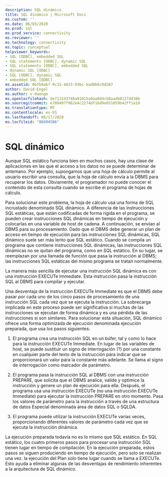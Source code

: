 ```yaml
---
description: SQL dinámico
title: SQL dinámico | Microsoft Docs
ms.custom: ''
ms.date: 06/03/2020
ms.prod: sql
ms.prod_service: connectivity
ms.reviewer: ''
ms.technology: connectivity
ms.topic: conceptual
helpviewer_keywords:
- SQL [ODBC], embedded SQL
- SQL statements [ODBC], dynamic SQL
- SQL statements [ODBC], embedded SQL
- dynamic SQL [ODBC]
- SQL [ODBC], dynamic SQL
- embedded SQL [ODBC]
ms.assetid: 0bfb9ab7-9c15-4433-93bc-bad8b6c9d287
author: David-Engel
ms.author: v-daenge
ms.openlocfilehash: de711543748a91015a9aa0d4cb8aadb011744306
ms.sourcegitcommit: e700497f962e4c2274df16d9e651059b42ff1a10
ms.translationtype: MT
ms.contentlocale: es-ES
ms.lasthandoff: 08/17/2020
ms.locfileid: "88494586"
---
```

# <a name="dynamic-sql"></a>SQL dinámico
Aunque SQL estático funciona bien en muchos casos, hay una clase de aplicaciones en las que el acceso a los datos no se puede determinar de antemano. Por ejemplo, supongamos que una hoja de cálculo permite al usuario escribir una consulta, que la hoja de cálculo envía a la DBMS para recuperar los datos. Obviamente, el programador no puede conocer el contenido de esta consulta cuando se escribe el programa de hojas de cálculo.  
  
 Para solucionar este problema, la hoja de cálculo usa una forma de SQL incrustado denominado SQL dinámico. A diferencia de las instrucciones SQL estáticas, que están codificadas de forma rígida en el programa, se pueden crear instrucciones SQL dinámicas en tiempo de ejecución y colocarlas en una variable de host de cadena. A continuación, se envían al DBMS para su procesamiento. Dado que el DBMS debe generar un plan de acceso en tiempo de ejecución para las instrucciones SQL dinámicas, SQL dinámico suele ser más lento que SQL estático. Cuando se compila un programa que contiene instrucciones SQL dinámicas, las instrucciones SQL dinámicas no se quitan del programa, como en SQL estático. En su lugar, se reemplazan por una llamada de función que pasa la instrucción al DBMS; las instrucciones SQL estáticas del mismo programa se tratan normalmente.  
  
 La manera más sencilla de ejecutar una instrucción SQL dinámica es con una instrucción EXECUTe Immediate. Esta instrucción pasa la instrucción SQL al DBMS para compilar y ejecutar.  
  
 Una desventaja de la instrucción EXECUTe Immediate es que el DBMS debe pasar por cada uno de los cinco pasos de procesamiento de una instrucción SQL cada vez que se ejecuta la instrucción. La sobrecarga implicada en este proceso puede ser significativa si muchas de las instrucciones se ejecutan de forma dinámica y es una pérdida de las instrucciones si son similares. Para solucionar esta situación, SQL dinámico ofrece una forma optimizada de ejecución denominada ejecución preparada, que usa los pasos siguientes:  
  
1.  El programa crea una instrucción SQL en un búfer, tal y como lo hace para la instrucción EXECUTe Immediate. En lugar de las variables de host, se puede sustituir un signo de interrogación (?) por una constante en cualquier parte del texto de la instrucción para indicar que se proporcionará un valor para la constante más adelante. Se llama al signo de interrogación como marcador de parámetro.  
  
2.  El programa pasa la instrucción SQL al DBMS con una instrucción PREPARE, que solicita que el DBMS analice, valide y optimice la instrucción y genere un plan de ejecución para ella. Después, el programa usa una instrucción EXECUTe (no una instrucción EXECUTe Immediate) para ejecutar la instrucción PREPARE en otro momento. Pasa los valores de parámetro para la instrucción a través de una estructura de datos Especial denominada área de datos SQL o SQLDA.  
  
3.  El programa puede utilizar la instrucción EXECUTe varias veces, proporcionando diferentes valores de parámetro cada vez que se ejecuta la instrucción dinámica.  
  
 La ejecución preparada todavía no es lo mismo que SQL estático. En SQL estático, los cuatro primeros pasos para procesar una instrucción SQL tienen lugar en tiempo de compilación. En la ejecución preparada, estos pasos se siguen produciendo en tiempo de ejecución, pero solo se realizan una vez. la ejecución del Plan solo tiene lugar cuando se llama a EXECUTe. Esto ayuda a eliminar algunas de las desventajas de rendimiento inherentes a la arquitectura de SQL dinámico.
